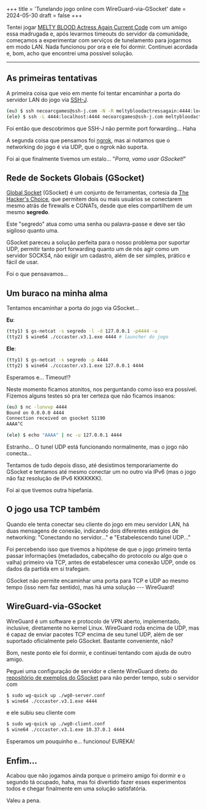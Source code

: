 +++
title = 'Tunelando jogo online com WireGuard-via-GSocket'
date = 2024-05-30
draft = false
+++

Tentei jogar [MELTY BLOOD Actress Again Current Code](https://play.meltyblood.club/) com um amigo essa madrugada e, após levarmos timeouts do servidor da comunidade, começamos a experimentar com serviços de tunelamento para jogarmos em modo LAN. Nada funcionou por ora e ele foi dormir. Continuei acordada e, bom, acho que encontrei uma possível solução.

<!--more-->
---

## As primeiras tentativas

A primeira coisa que veio em mente foi tentar encaminhar a porta do servidor LAN do jogo via [SSH-J](http://ssh-j.com).

```bash
(eu) $ ssh necoarcgames@ssh-j.com -N -R meltybloodactressagain:4444:localhost:4444
(ele) $ ssh -L 4444:localhost:4444 necoarcgames@ssh-j.com meltybloodactressagain
```

Foi então que descobrimos que SSH-J não permite port forwarding... Haha

A segunda coisa que pensamos foi [ngrok](https://ngrok.com/), mas ai notamos que o networking do jogo é via UDP, que o ngrok não suporta.

Foi ai que finalmente tivemos um estalo... "*Porra, vamo usar GSocket!*"

## Rede de Sockets Globais (GSocket)

[Global Socket](https://gsocket.io) (GSocket) é um conjunto de ferramentas, cortesia da [The Hacker's Choice](https://github.com/hackerschoice), que permitem dois ou mais usuários se conectarem mesmo atrás de firewalls e CGNATs, desde que eles compartilhem de um mesmo **segredo**.

Este "segredo" atua como uma senha ou palavra-passe e deve ser tão sigiloso quanto uma.

GSocket pareceu a solução perfeita para o nosso problema por suportar UDP, permitir tanto port forwarding quanto um de nós agir como um servidor SOCKS4, não exigir um cadastro, além de ser simples, prático e fácil de usar.

Foi o que pensavamos...

## Um buraco na minha alma

Tentamos encaminhar a porta do jogo via GSocket...

**Eu**:

```bash
(tty1) $ gs-netcat -s segredo -l -d 127.0.0.1 -p4444 -u
(tty2) $ wine64 ./cccaster.v3.1.exe 4444 # launcher do jogo
```

**Ele**:

```bash
(tty1) $ gs-netcat -s segredo -p 4444
(tty2) $ wine64 ./cccaster.v3.1.exe 127.0.0.1 4444
```

Esperamos e... Timeout!?

Neste momento ficamos atonitos, nos perguntando como isso era possível. Fizemos alguns testes só pra ter certeza que não ficamos insanos:

```bash
(eu) $ nc -lunvvp 4444
Bound on 0.0.0.0 4444
Connection received on gsocket 51190
AAAA^C

(ele) $ echo "AAAA" | nc -u 127.0.0.1 4444
```

Estranho... O tunel UDP está funcionando normalmente, mas o jogo não conecta...

Tentamos de tudo depois disso, até desistimos temporariamente do GSocket e tentamos até mesmo conectar um no outro via IPv6 (mas o jogo não faz resolução de IPv6 KKKKKKK).

Foi ai que tivemos outra hipefania.

## O jogo usa TCP também

Quando ele tenta conectar seu cliente do jogo em meu servidor LAN, há duas mensagens de conexão, indicando dois diferentes estágios de networking: "Conectando no servidor..." e "Estabelescendo tunel UDP..."

Foi percebendo isso que tivemos a hipótese de que o jogo primeiro tenta passar informações (metadados, cabeçalho do protocolo ou algo que o valha) primeiro via TCP, antes de estabelescer uma conexão UDP, onde os dados da partida em si trafegam.

GSocket não permite encaminhar uma porta para TCP e UDP ao mesmo tempo (isso nem faz sentido), mas há uma solução --- WireGuard!

## WireGuard-via-GSocket

WireGuard é um software e protocolo de VPN aberto, implementado, inclusive, diretamente no kernel Linux. WireGuard roda encima de UDP, mas é capaz de enviar pacotes TCP encima de seu tunel UDP, além de ser suportado oficialmente pelo GSocket. Bastante conveniente, não?

Bom, neste ponto ele foi dormir, e continuei tentando com ajuda de outro amigo.

Peguei uma configuração de servidor e cliente WireGuard direto do [repositório de exemplos do GSocket](https://github.com/hackerschoice/gsocket/tree/master/examples/wireguard) para não perder tempo, subi o servidor com

```bash
$ sudo wg-quick up ./wg0-server.conf
$ wine64 ./cccaster.v3.1.exe 4444
```

e ele subiu seu cliente com

```bash
$ sudo wg-quick up ./wg0-client.conf
$ wine64 ./cccaster.v3.1.exe 10.37.0.1 4444
```

Esperamos um pouquinho e... funcionou! EUREKA!

## Enfim...

Acabou que não jogamos ainda porque o primeiro amigo foi dormir e o segundo tá ocupado, haha, mas foi divertido fazer esses experimentos todos e chegar finalmente em uma solução satisfatória.

Valeu a pena.
